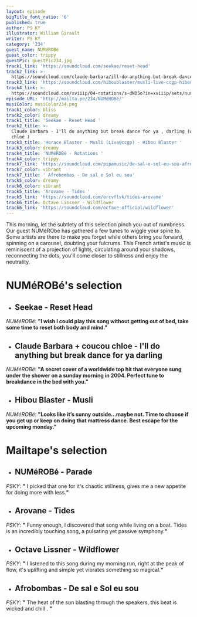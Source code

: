 ```yaml
---
layout: episode
bigTitle_font_ratio: '6'
published: true
author: PS KY
illustrator: William Girault
writer: PS KY
category: '234'
guest_name: NUMéROBé
guest_color: trippy
guestPic: guestPic234.jpg
track1_link: 'https://soundcloud.com/seekae/reset-head'
track2_link: >-
  https://soundcloud.com/claude-barbara/ill-do-anything-but-break-dance-for-ya-darling-w-coucou-chloe
track3_link: 'https://soundcloud.com/hiboublaster/musli-live-ccgp-hibou-blaster'
track4_link: >-
  https://soundcloud.com/xviiip/04-rotations/s-dND5o?in=xviiip/sets/numerobe-parade-ep-private-listening/s-Zx30Q
episode_URL: 'http://mailta.pe/234/NUMéROBé/'
musiColor: musiColor234.png
track1_color: bliss
track2_color: dreamy
track1_title: 'Seekae - Reset Head '
track2_title: >-
  Claude Barbara - I'll do anything but break dance for ya , darling (w/ coucou
  chloé ) 
track3_title: 'Horace Blaster - Musli (Live@ccgp) - Hibou Blaster '
track3_color: dreamy
track4_title: 'NUMéROBé - Rotations '
track4_color: trippy
track7_link: 'https://soundcloud.com/pipamusic/de-sal-e-sol-eu-sou-afrobombas'
track7_color: vibrant
track7_title: ' Afrobombas - De sal e Sol eu sou'
track5_color: dreamy
track6_color: vibrant
track5_title: 'Arovane - Tides '
track5_link: 'https://soundcloud.com/orcvflvk/tides-arovane'
track6_title: Octave Lissner - Wildflower
track6_link: 'https://soundcloud.com/octave-official/wildflower'
---
```


<p id="introduction"> This morning, let the subtlety of this selection pinch you out of numbness. Our guest NUMéRObé has gathered a few tunes to wiggle your spine to. Some artists are there to make you forget while others bring you forward, spinning on a carousel, doubting your fulcrums. This French artist's music is reminiscent of a projection of lights, circulating around your shadows, reconnecting the dots, you'll come closer to stillness and enjoy the neutrality. </p>


# **NUMéROBé's selection**

+ ## Seekae - Reset Head 
_NUMéROBé_: **"**I wish I could play this song without getting out of bed, take some time to reset both body and mind.**"**

+ ## Claude Barbara + coucou chloe -  I'll do anything but break dance for ya darling
_NUMéROBé_: **"**A secret cover of a worldwide top hit that everyone sung under the shower on a sunday morning in 2004. Perfect tune to breakdance in the bed with you.**"**

+ ## Hibou Blaster - Musli 
_NUMéROBé_: **"**Looks like it’s sunny outside…maybe not. Time to choose if you get up or keep on doing that mattress dance. Best escape for the upcoming monday.**"**

# **Mailtape's selection**

+ ## NUMéROBé - Parade 
_PSKY_: **"** I picked that one for it's chaotic stillness, gives me a new appetite for doing more with less.**"**

+ ## Arovane - Tides
_PSKY_: **"** Funny enough, I discovered that song while living on a boat. Tides is an incredibly touching song, a pulsating yet passive symphony.**"**

+ ## Octave Lissner - Wildflower 
_PSKY_: **"** I listened to this song during my morning run, right at the peak of flow, it's uplifting and simple yet vibrates something so magical.**"**

+ ## Afrobombas - De sal e Sol eu sou
_PSKY_: **"** The heat of the sun blasting through the speakers, this beat is wicked and chill . **"**

